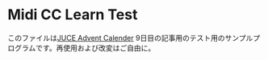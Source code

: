 # Midi CC Learn Test

このファイルは[JUCE Advent Calender](https://qiita.com/advent-calendar/2017/juce) 9日目の記事用のテスト用のサンプルプログラムです。再使用および改変はご自由に。
